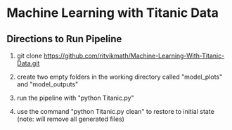 # Machine Learning with Titanic Data

## Directions to Run Pipeline

1. git clone https://github.com/ritvikmath/Machine-Learning-With-Titanic-Data.git

2. create two empty folders in the working directory called "model_plots" and "model_outputs"

3. run the pipeline with "python Titanic.py"

4. use the command "python Titanic.py clean" to restore to initial state (note: will remove all generated files)


